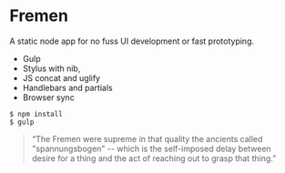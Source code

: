 # Fremen

A static node app for no fuss UI development or fast prototyping.

- Gulp
- Stylus with nib,
- JS concat and uglify
- Handlebars and partials
- Browser sync


```
$ npm install
$ gulp
```

> “The Fremen were supreme in that quality the ancients called "spannungsbogen" -- which is the self-imposed delay between desire for a thing and the act of reaching out to grasp that thing.”
